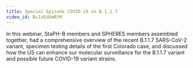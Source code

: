 ```yaml
---
title: Special Episode COVID-19 on B.1.1.7  
video_id: Bc1zEdGmRYM
---
```

In this webinar, StaPH-B members and SPHERES members assembled together, had a comprehensive overview of the recent B.1.1.7 SARS-CoV-2 variant, specimen testing details of the first Colorado case, and discussed how the US can enhance our molecular surveillance for the B.1.1.7 variant and possible future COVID-19 variant strains.

